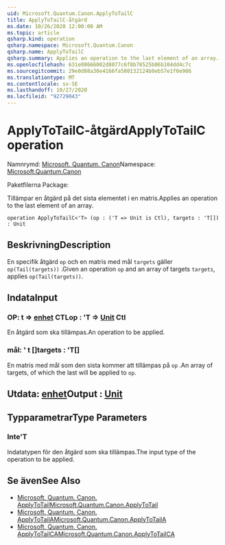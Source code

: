 ```yaml
---
uid: Microsoft.Quantum.Canon.ApplyToTailC
title: ApplyToTailC-åtgärd
ms.date: 10/26/2020 12:00:00 AM
ms.topic: article
qsharp.kind: operation
qsharp.namespace: Microsoft.Quantum.Canon
qsharp.name: ApplyToTailC
qsharp.summary: Applies an operation to the last element of an array.
ms.openlocfilehash: 631e08666002d8077c6f8b78525b06b104dd4c7c
ms.sourcegitcommit: 29e0d88a30e4166fa580132124b0eb57e1f0e986
ms.translationtype: MT
ms.contentlocale: sv-SE
ms.lasthandoff: 10/27/2020
ms.locfileid: "92729043"
---
```

# <a name="applytotailc-operation"></a><span data-ttu-id="f3dd1-102">ApplyToTailC-åtgärd</span><span class="sxs-lookup"><span data-stu-id="f3dd1-102">ApplyToTailC operation</span></span>

<span data-ttu-id="f3dd1-103">Namnrymd: [Microsoft. Quantum. Canon](xref:Microsoft.Quantum.Canon)</span><span class="sxs-lookup"><span data-stu-id="f3dd1-103">Namespace: [Microsoft.Quantum.Canon](xref:Microsoft.Quantum.Canon)</span></span>

<span data-ttu-id="f3dd1-104">Paketfilerna [](https://nuget.org/packages/)</span><span class="sxs-lookup"><span data-stu-id="f3dd1-104">Package: [](https://nuget.org/packages/)</span></span>


<span data-ttu-id="f3dd1-105">Tillämpar en åtgärd på det sista elementet i en matris.</span><span class="sxs-lookup"><span data-stu-id="f3dd1-105">Applies an operation to the last element of an array.</span></span>

```qsharp
operation ApplyToTailC<'T> (op : ('T => Unit is Ctl), targets : 'T[]) : Unit
```


## <a name="description"></a><span data-ttu-id="f3dd1-106">Beskrivning</span><span class="sxs-lookup"><span data-stu-id="f3dd1-106">Description</span></span>

<span data-ttu-id="f3dd1-107">En specifik åtgärd `op` och en matris med mål `targets` gäller `op(Tail(targets))` .</span><span class="sxs-lookup"><span data-stu-id="f3dd1-107">Given an operation `op` and an array of targets `targets`, applies `op(Tail(targets))`.</span></span>

## <a name="input"></a><span data-ttu-id="f3dd1-108">Indata</span><span class="sxs-lookup"><span data-stu-id="f3dd1-108">Input</span></span>

### <a name="op--t--unit-ctl"></a><span data-ttu-id="f3dd1-109">OP: t => [enhet](xref:microsoft.quantum.lang-ref.unit) CTL</span><span class="sxs-lookup"><span data-stu-id="f3dd1-109">op : 'T => [Unit](xref:microsoft.quantum.lang-ref.unit) Ctl</span></span>

<span data-ttu-id="f3dd1-110">En åtgärd som ska tillämpas.</span><span class="sxs-lookup"><span data-stu-id="f3dd1-110">An operation to be applied.</span></span>


### <a name="targets--t"></a><span data-ttu-id="f3dd1-111">mål: ' t []</span><span class="sxs-lookup"><span data-stu-id="f3dd1-111">targets : 'T[]</span></span>

<span data-ttu-id="f3dd1-112">En matris med mål som den sista kommer att tillämpas på `op` .</span><span class="sxs-lookup"><span data-stu-id="f3dd1-112">An array of targets, of which the last will be applied to `op`.</span></span>



## <a name="output--unit"></a><span data-ttu-id="f3dd1-113">Utdata: [enhet](xref:microsoft.quantum.lang-ref.unit)</span><span class="sxs-lookup"><span data-stu-id="f3dd1-113">Output : [Unit](xref:microsoft.quantum.lang-ref.unit)</span></span>



## <a name="type-parameters"></a><span data-ttu-id="f3dd1-114">Typparametrar</span><span class="sxs-lookup"><span data-stu-id="f3dd1-114">Type Parameters</span></span>

### <a name="t"></a><span data-ttu-id="f3dd1-115">Inte</span><span class="sxs-lookup"><span data-stu-id="f3dd1-115">'T</span></span>

<span data-ttu-id="f3dd1-116">Indatatypen för den åtgärd som ska tillämpas.</span><span class="sxs-lookup"><span data-stu-id="f3dd1-116">The input type of the operation to be applied.</span></span>

## <a name="see-also"></a><span data-ttu-id="f3dd1-117">Se även</span><span class="sxs-lookup"><span data-stu-id="f3dd1-117">See Also</span></span>

- [<span data-ttu-id="f3dd1-118">Microsoft. Quantum. Canon. ApplyToTail</span><span class="sxs-lookup"><span data-stu-id="f3dd1-118">Microsoft.Quantum.Canon.ApplyToTail</span></span>](xref:Microsoft.Quantum.Canon.ApplyToTail)
- [<span data-ttu-id="f3dd1-119">Microsoft. Quantum. Canon. ApplyToTailA</span><span class="sxs-lookup"><span data-stu-id="f3dd1-119">Microsoft.Quantum.Canon.ApplyToTailA</span></span>](xref:Microsoft.Quantum.Canon.ApplyToTailA)
- [<span data-ttu-id="f3dd1-120">Microsoft. Quantum. Canon. ApplyToTailCA</span><span class="sxs-lookup"><span data-stu-id="f3dd1-120">Microsoft.Quantum.Canon.ApplyToTailCA</span></span>](xref:Microsoft.Quantum.Canon.ApplyToTailCA)